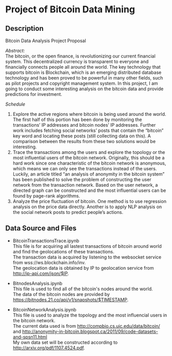 # Project of Bitcoin Data Mining

## Description
Bitcoin Data Analysis Project Proposal

_Abstract:_   
The bitcoin, or the open finance, is revolutionizing our current financial system. This decentralized currency is transparent to everyone and financially connects people all around the world. The key technology that supports bitcoin is Blockchain, which is an emerging distributed database technology and has been proved to be powerful in many other fields, such as pilot projects and copyright management system. In this project, I am going to conduct some interesting analysis on the bitcoin data and provide predictions for investment.

_Schedule_  
1. Explore the active regions where bitcoin is being used around the world. The first half of this portion has been done by monitoring the transactions’ IP addresses and bitcoin nodes’ IP addresses. Further work includes fetching social networks’ posts that contain the “bitcoin” key word and locating these posts (still collecting data on this). A comparison between the results from these two solutions would be interesting.  
2. Trace the transactions among the users and explore the topology or the most influential users of the bitcoin network. Originally, this should be a hard work since one characteristic of the bitcoin network is anonymous, which means we can only see the transactions instead of the users. Luckily, an article titled “an analysis of anonymity in the bitcoin system” has been published to solve the problem of constructing the user network from the transaction network. Based on the user network, a directed graph can be constructed and the most influential users can be found by page-rank algorithms.  
3. Analyze the price fluctuation of bitcoin. One method is to use regression analysis on the price data directly. Another is to apply NLP analysis on the social network posts to predict people’s actions. 

## Data Source and Files
- BitcoinTransactionsTrace.ipynb  
This file is for acquiring all lastest transactions of bitcoin around world and find the geolocations of these transactions.  
The transaction data is acquired by listening to the websocket service from wss://ws.blockchain.info/inv.  
The geolocation data is obtained by IP to geolocation service from http://ip-api.com/json/$IP.

- BitnodesAnalysis.ipynb  
This file is used to find all of the bitcoin's nodes around the world.  
The data of the bitcoin nodes are provided by https://bitnodes.21.co/api/v1/snapshots/$TIMESTAMP.

- BitcoinNetworkAnalysis.ipynb  
This file is used to analyze the topology and the most influencial users in the bitcoin network.  
The current data used is from http://compbio.cs.uic.edu/data/bitcoin/ and http://anonymity-in-bitcoin.blogspot.ca/2011/09/code-datasets-and-spsn11.html  
My own data set will be constructed according to http://arxiv.org/pdf/1107.4524.pdf.

